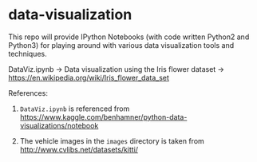 # data-visualization

This repo will provide IPython Notebooks (with code written Python2 and Python3) for playing around with various data visualization tools and techniques.

DataViz.ipynb -> Data visualization using the Iris flower dataset -> https://en.wikipedia.org/wiki/Iris_flower_data_set

References:

1. `DataViz.ipynb` is referenced from https://www.kaggle.com/benhamner/python-data-visualizations/notebook 

2. The vehicle images in the `images` directory is taken from http://www.cvlibs.net/datasets/kitti/


